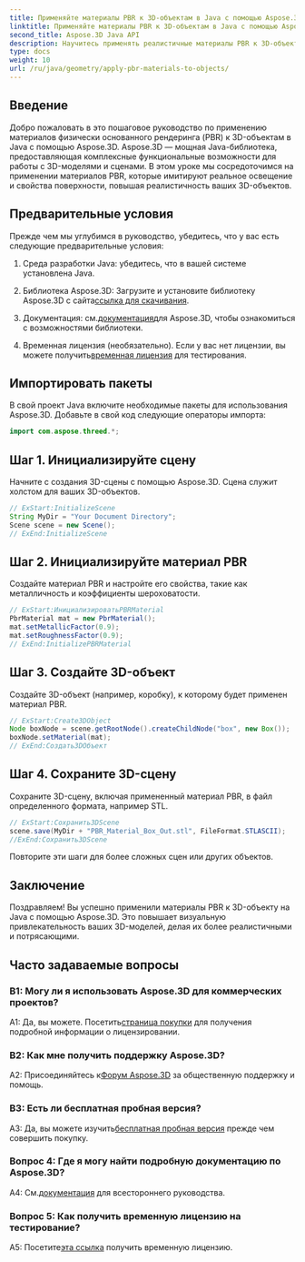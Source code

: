 ```yaml
---
title: Применяйте материалы PBR к 3D-объектам в Java с помощью Aspose.3D
linktitle: Применяйте материалы PBR к 3D-объектам в Java с помощью Aspose.3D
second_title: Aspose.3D Java API
description: Научитесь применять реалистичные материалы PBR к 3D-объектам в Java с помощью Aspose.3D. Повышайте качество изображения с помощью физически обоснованного рендеринга.
type: docs
weight: 10
url: /ru/java/geometry/apply-pbr-materials-to-objects/
---
```

## Введение

Добро пожаловать в это пошаговое руководство по применению материалов физически основанного рендеринга (PBR) к 3D-объектам в Java с помощью Aspose.3D. Aspose.3D — мощная Java-библиотека, предоставляющая комплексные функциональные возможности для работы с 3D-моделями и сценами. В этом уроке мы сосредоточимся на применении материалов PBR, которые имитируют реальное освещение и свойства поверхности, повышая реалистичность ваших 3D-объектов.

## Предварительные условия

Прежде чем мы углубимся в руководство, убедитесь, что у вас есть следующие предварительные условия:

1. Среда разработки Java: убедитесь, что в вашей системе установлена Java.

2.  Библиотека Aspose.3D: Загрузите и установите библиотеку Aspose.3D с сайта[ссылка для скачивания](https://releases.aspose.com/3d/java/).

3.  Документация: см.[документация](https://reference.aspose.com/3d/java/)для Aspose.3D, чтобы ознакомиться с возможностями библиотеки.

4.  Временная лицензия (необязательно). Если у вас нет лицензии, вы можете получить[временная лицензия](https://purchase.aspose.com/temporary-license/) для тестирования.

## Импортировать пакеты

В свой проект Java включите необходимые пакеты для использования Aspose.3D. Добавьте в свой код следующие операторы импорта:

```java
import com.aspose.threed.*;
```

## Шаг 1. Инициализируйте сцену

Начните с создания 3D-сцены с помощью Aspose.3D. Сцена служит холстом для ваших 3D-объектов.

```java
// ExStart:InitializeScene
String MyDir = "Your Document Directory";
Scene scene = new Scene();
// ExEnd:InitializeScene
```

## Шаг 2. Инициализируйте материал PBR

Создайте материал PBR и настройте его свойства, такие как металличность и коэффициенты шероховатости.

```java
// ExStart:ИнициализироватьPBRMaterial
PbrMaterial mat = new PbrMaterial();
mat.setMetallicFactor(0.9);
mat.setRoughnessFactor(0.9);
// ExEnd:InitializePBRMaterial
```

## Шаг 3. Создайте 3D-объект

Создайте 3D-объект (например, коробку), к которому будет применен материал PBR.

```java
// ExStart:Create3DObject
Node boxNode = scene.getRootNode().createChildNode("box", new Box());
boxNode.setMaterial(mat);
// ExEnd:Создать3DОбъект
```

## Шаг 4. Сохраните 3D-сцену

Сохраните 3D-сцену, включая примененный материал PBR, в файл определенного формата, например STL.

```java
// ExStart:Сохранить3DScene
scene.save(MyDir + "PBR_Material_Box_Out.stl", FileFormat.STLASCII);
//ExEnd:Сохранить3DScene
```

Повторите эти шаги для более сложных сцен или других объектов.

## Заключение

Поздравляем! Вы успешно применили материалы PBR к 3D-объекту на Java с помощью Aspose.3D. Это повышает визуальную привлекательность ваших 3D-моделей, делая их более реалистичными и потрясающими.

## Часто задаваемые вопросы

### В1: Могу ли я использовать Aspose.3D для коммерческих проектов?

 А1: Да, вы можете. Посетить[страница покупки](https://purchase.aspose.com/buy) для получения подробной информации о лицензировании.

### В2: Как мне получить поддержку Aspose.3D?

 А2: Присоединяйтесь к[Форум Aspose.3D](https://forum.aspose.com/c/3d/18) за общественную поддержку и помощь.

### В3: Есть ли бесплатная пробная версия?

 A3: Да, вы можете изучить[бесплатная пробная версия](https://releases.aspose.com/) прежде чем совершить покупку.

### Вопрос 4: Где я могу найти подробную документацию по Aspose.3D?

 А4: См.[документация](https://reference.aspose.com/3d/java/) для всестороннего руководства.

### Вопрос 5: Как получить временную лицензию на тестирование?

 А5: Посетите[эта ссылка](https://purchase.aspose.com/temporary-license/) получить временную лицензию.